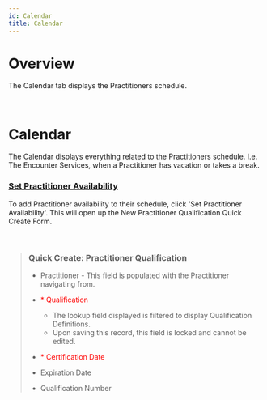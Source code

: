 ```yaml
---
id: Calendar
title: Calendar
---
```

# Overview

The Calendar tab displays the Practitioners schedule.   

<br>

# Calendar

The Calendar displays everything related to the Practitioners schedule. I.e. The Encounter Services, when a Practitioner has vacation or takes a break.

 ### <u> Set Practitioner Availability </u>
 
 To add Practitioner availability to their schedule, click 'Set Practitioner Availability'. This will open up the New Practitioner Qualification Quick Create Form.

<br>

> ### Quick Create: Practitioner Qualification
>
> - Practitioner - This field is populated with the Practitioner navigating from.
> - <span style="color:red"> * </style>Qualification
>
>   - The lookup field displayed is filtered to display Qualification Definitions.
>   - Upon saving this record, this field is locked and cannot be edited. 
> - <span style="color:red"> * </style>Certification Date
> - Expiration Date
> - Qualification Number 
>
